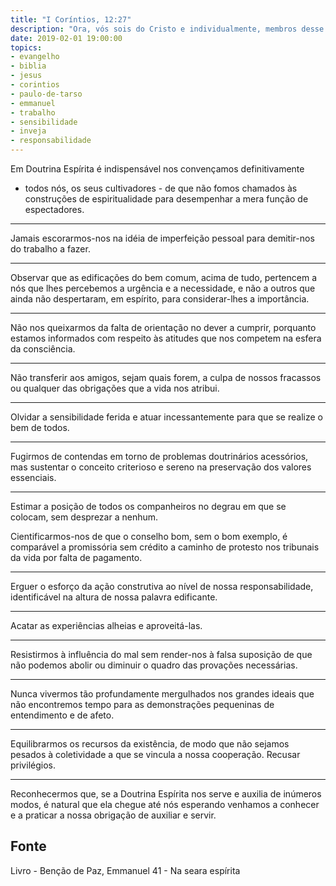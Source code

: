 ```yaml
---
title: "I Coríntios, 12:27"
description: "Ora, vós sois do Cristo e individualmente, membros desse corpo. Paulo"
date: 2019-02-01 19:00:00
topics: 
- evangelho
- biblia
- jesus
- corintios
- paulo-de-tarso
- emmanuel
- trabalho
- sensibilidade
- inveja
- responsabilidade
---
```


Em Doutrina Espírita é indispensável nos convençamos definitivamente
- todos nós, os seus cultivadores - de que não fomos chamados às construções de
 espiritualidade para desempenhar a mera função de espectadores. 

***

Jamais escorarmos-nos na idéia de imperfeição pessoal para demitir-nos do
trabalho a fazer. 

***

Observar que as edificações do bem comum, acima de tudo, pertencem a nós que
lhes percebemos a urgência e a necessidade, e não a outros que ainda não
despertaram, em espírito, para considerar-lhes a importância. 

***

Não nos queixarmos da falta de orientação no dever a cumprir, porquanto estamos
informados com respeito às atitudes que nos competem na esfera da consciência. 

***

Não transferir aos amigos, sejam quais forem, a culpa de nossos fracassos ou
qualquer das obrigações que a vida nos atribui.

***

Olvidar a sensibilidade ferida e atuar incessantemente para que se realize o bem
de todos. 

***

Fugirmos de contendas em torno de problemas doutrinários acessórios, mas
sustentar o conceito criterioso e sereno na preservação dos valores essenciais. 

***

Estimar a posição de todos os companheiros no degrau em que se colocam, sem
desprezar a nenhum.


Cientificarmos-nos de que o conselho bom, sem o bom exemplo, é comparável a
promissória sem crédito a caminho de protesto nos tribunais da vida por falta de
pagamento. 

***

Erguer o esforço da ação construtiva ao nível de nossa responsabilidade,
identificável na altura de nossa palavra edificante. 

***

Acatar as experiências alheias e aproveitá-las. 

***

Resistirmos à influência do mal sem render-nos à falsa suposição de que não
podemos abolir ou diminuir o quadro das provações necessárias. 

***

Nunca vivermos tão profundamente mergulhados nos grandes ideais que não
encontremos tempo para as demonstrações pequeninas de entendimento e de afeto.

***

Equilibrarmos os recursos da existência, de modo que não sejamos
pesados à coletividade a que se vincula a nossa cooperação. Recusar
privilégios. 

***

Reconhecermos que, se a Doutrina Espírita nos serve e auxilia de inúmeros modos,
é natural que ela chegue até nós esperando venhamos a conhecer e a praticar a
nossa obrigação de auxiliar e servir.


## Fonte
Livro - Benção de Paz, Emmanuel
41 - Na seara espírita 

